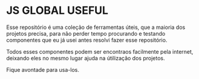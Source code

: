 # JS GLOBAL USEFUL

Esse repositório é uma coleção de ferramentas úteis, que a maioria dos projetos precisa, para não perder tempo procurando e testando componentes que eu já usei antes resolvi fazer esse repositório.

Todos esses componentes podem ser encontraos facilmente pela internet, deixando eles no mesmo lugar ajuda na útilização dos projetos.

Fique avontade para usa-los.

